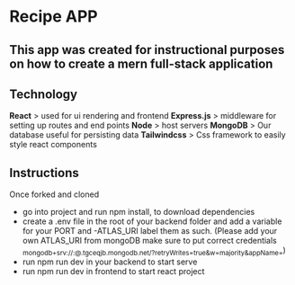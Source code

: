 # Recipe APP
## This app was created for instructional purposes on how to create a mern full-stack application

## Technology
**React** > used for ui rendering and frontend
**Express.js** > middleware for setting up routes and end points
**Node** > host servers
**MongoDB** > Our database useful for persisting data
**Tailwindcss** > Css framework to easily style react components

## Instructions
Once forked and cloned
- go into project and run npm install, to download dependencies
- create a .env file in the root of your backend folder and add a variable for your PORT and -ATLAS_URI label them as such. (Please add your own ATLAS_URI from mongoDB make sure to put correct credentials <sub>mongodb+srv://<username>:<password>@<cluster-name>.tgceqjb.mongodb.net/<collection name>?retryWrites=true&w=majority&appName=<Cluster Name></sub>)
- run npm run dev in your backend to start serve
- run npm run dev in frontend to start react project

